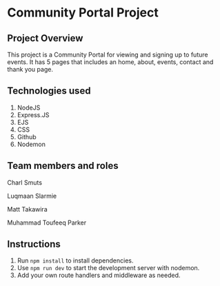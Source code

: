 # Community Portal Project

## Project Overview

This project is a Community Portal for viewing and signing up to future events. It has 5 pages that includes an home, about, events, contact and thank you page.

## Technologies used

1. NodeJS
2. Express.JS
3. EJS
4. CSS
5. Github
6. Nodemon

## Team members and roles

Charl Smuts

Luqmaan Slarmie

Matt Takawira

Muhammad Toufeeq Parker

## Instructions

1. Run `npm install` to install dependencies.
2. Use `npm run dev` to start the development server with nodemon.
3. Add your own route handlers and middleware as needed.